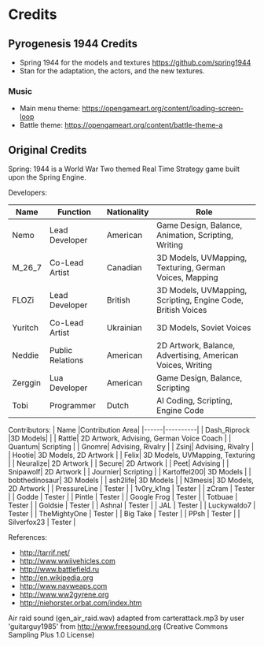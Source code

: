 # Credits

## Pyrogenesis 1944 Credits

- Spring 1944 for the models and textures https://github.com/spring1944
- Stan for the adaptation, the actors, and the new textures.

### Music

- Main menu theme: https://opengameart.org/content/loading-screen-loop
- Battle theme: https://opengameart.org/content/battle-theme-a

## Original Credits

Spring: 1944 is a World War Two themed Real Time Strategy game built upon the Spring Engine.

Developers:

| Name | Function | Nationality | Role |
|------|----------|-------------|------|
|Nemo| Lead Developer| American|Game Design, Balance, Animation, Scripting, Writing|
|M_26_7 | Co-Lead Artist| Canadian|3D Models, UVMapping, Texturing, German Voices, Mapping |
|FLOZi| Lead Developer| British|3D Models, UVMapping, Scripting, Engine Code, British Voices |
|Yuritch|Co-Lead Artist|Ukrainian|3D Models, Soviet Voices|
|Neddie|Public Relations| American|2D Artwork, Balance, Advertising, American Voices, Writing |
|Zerggin|Lua Developer| American |Game Design, Balance, Scripting
|Tobi | Programmer | Dutch |AI Coding, Scripting, Engine Code

Contributors:
| Name |Contribution Area|
|------|----------|
| Dash_Riprock |3D Models| |
| Rattle| 2D Artwork, Advising, German Voice Coach |
| Quantum| Scripting |
| Gnomre| Advising, Rivalry |
| Zsinj| Advising, Rivalry |
| Hootie| 3D Models, 2D Artwork |
| Felix| 3D Models, UVMapping, Texturing |
| Neuralize| 2D Artwork |
| Secure| 2D Artwork |
| Peet| Advising |
| Snipawolf| 2D Artwork |
| Journier| Scripting |
| Kartoffel200| 3D Models |
| bobthedinosaur| 3D Models |
| ash2life| 3D Models |
| N3mesis| 3D Models, 2D Artwork |
| PressureLine | Tester |
| 1v0ry_k1ng | Tester |
| zCram | Tester |
| Godde | Tester |
| Pintle | Tester |
| Google Frog | Tester |
| Totbuae | Tester |
| Goldsie | Tester |
| Ashnal | Tester |
| JAL | Tester |
| Luckywaldo7 | Tester |
| TheMightyOne | Tester |
| Big Take | Tester |
| PPsh | Tester |
| Silverfox23 | Tester |

References:
- http://tarrif.net/
- http://www.wwiivehicles.com
- http://www.battlefield.ru
- http://en.wikipedia.org
- http://www.navweaps.com
- http://www.ww2gyrene.org
- http://niehorster.orbat.com/index.htm

Air raid sound (gen_air_raid.wav) adapted from carterattack.mp3 by user 'guitarguy1985' from http://www.freesound.org (Creative Commons Sampling Plus 1.0 License)
